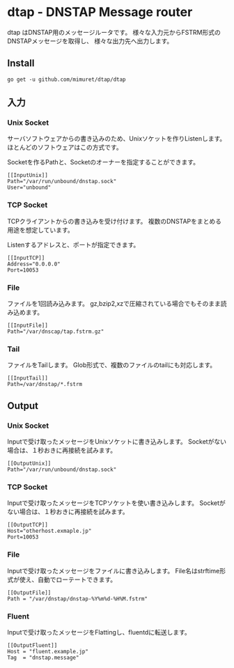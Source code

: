 # dtap - DNSTAP Message router
dtap はDNSTAP用のメッセージルータです。
様々な入力元からFSTRM形式のDNSTAPメッセージを取得し、
様々な出力先へ出力します。

## Install
```
go get -u github.com/mimuret/dtap/dtap
```

## 入力
### Unix Socket
サーバソフトウェアからの書き込みのため、Unixソケットを作りListenします。
ほとんどのソフトウェアはこの方式です。

Socketを作るPathと、Socketのオーナーを指定することができます。
```
[[InputUnix]]
Path="/var/run/unbound/dnstap.sock"
User="unbound"
```

### TCP Socket
TCPクライアントからの書き込みを受け付けます。
複数のDNSTAPをまとめる用途を想定しています。

Listenするアドレスと、ポートが指定できます。
```
[[InputTCP]]
Address="0.0.0.0"
Port=10053
```

### File
ファイルを1回読み込みます。
gz,bzip2,xzで圧縮されている場合でもそのまま読み込めます。

```
[[InputFile]]
Path="/var/dnscap/tap.fstrm.gz"
```

### Tail
ファイルをTailします。
Glob形式で、複数のファイルのtailにも対応します。

```
[[InputTail]]
Path=/var/dnstap/*.fstrm

```

## Output
### Unix Socket
Inputで受け取ったメッセージをUnixソケットに書き込みします。
Socketがない場合は、１秒おきに再接続を試みます。
```
[[OutputUnix]]
Path="/var/run/unbound/dnstap.sock"
```

### TCP Socket
Inputで受け取ったメッセージをTCPソケットを使い書き込みします。
Socketがない場合は、１秒おきに再接続を試みます。
```
[[OutputTCP]]
Host="otherhost.exmaple.jp"
Port=10053
```

### File
Inputで受け取ったメッセージをファイルに書き込みします。
File名はstrftime形式が使え、自動でローテートできます。
```
[[OutputFile]]
Path = "/var/dnstap/dnstap-%Y%m%d-%H%M.fstrm"
```

### Fluent
Inputで受け取ったメッセージをFlattingし、fluentdに転送します。

```
[[OutputFluent]]
Host = "fluent.example.jp"
Tag  = "dnstap.message"
```